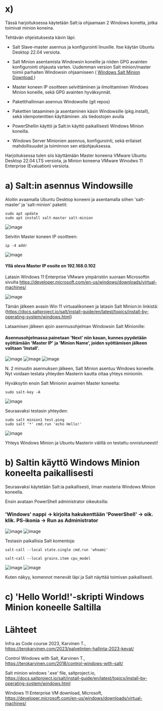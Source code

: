 # x)

Tässä harjoituksessa käytetään Salt:ia ohjaamaan 2 Windows konetta, jotka toimivat minion koneina.

Tehtävän ohjeistuksesta kävin läpi:
 
 - Salt Slave-master asennus ja konfigurointi linuxille. Itse käytän Ubuntu Desktop 22.04 versiota.
 
 - Salt Minion asentamista Windowsin koneille ja niiden GPG avainten konfigurointi ohjausta varten. Uudemman version Salt
 minion/master toimii parhaiten Windowsin ohjaamiseen ( <a href=https://repo.saltproject.io/](https://docs.saltproject.io/salt/install-guide/en/latest/topics/install-by-operating-system/windows.html>
  Windows Salt Minion Download </a>)
 
 - Master koneen IP osoitteen selvittäminen ja ilmoittaminen Windows Minion koneille, sekä GPG avainten hyväksynnät.

 - Pakettihallinnan asennus Windowsille (git repos)

 - Pakettien lataaminen ja asentaminen käsin Windowsille (pkg.install), sekä idempotenttien käyttäminen .sls tiedostojen avulla

 - PowerShellin käyttö ja Salt:in käyttö paikallisesti Windows Minion koneilla.
 
 - Windows Server Minionien asennus, konfigurointi, sekä erilaiset mahdollisuudet ja toiminnon sen etäohjauksessa. 
 
Harjoituksessa tulen siis käyttämään Master koneena VMware Ubuntu Desktop 22.04 LTS versiota, ja Minion koneena VMware Winodws 11 Enterprise (Evaluation) versiota.
 
# a) Salt:in asennus Windowsille

Aloitin avaamalla Ubuntu Desktop koneeni ja asentamalla siihen 'salt-master' ja 'salt-minion' paketit:

    sudo apt update
    sudo apt install salt-master salt-minion

![image](https://user-images.githubusercontent.com/128583292/235765243-0c7887e6-d307-4576-8760-81e1a05a0f35.png)

Selvitin Master koneen IP osoitteen:

    ip -4 addr
    
![image](https://user-images.githubusercontent.com/128583292/235773963-a620c6c5-6a18-4536-9c01-c674c5ecc54a.png)

#### Yllä oleva Master IP osoite on 192.168.0.102



Latasin Windows 11 Enterprise VMware ympäristön suoraan Microsoftin sivulta https://developer.microsoft.com/en-us/windows/downloads/virtual-machines/
 
![image](https://user-images.githubusercontent.com/128583292/235736725-3225a20f-dd10-4653-bb3c-9b92238ecd5c.png)

Tämän jälkeen avasin Win 11 virtuaalikoneen ja latasin Salt Minion:in linkistä: (https://docs.saltproject.io/salt/install-guide/en/latest/topics/install-by-operating-system/windows.html)

Lataamisen jälkeen ajoin asennusohjelman Windowsin Salt Minionille:

#### Asennusohjelmassa painetaan 'Next' niin kauan, kunnes pyydetään syöttämään 'Master IP' ja 'Minion Name', joiden syöttämisen jälkeen valitaan 'Install'.

![image](https://user-images.githubusercontent.com/128583292/235772826-327d91a2-0ee6-46c6-8539-9c6ae86bab19.png)
![image](https://user-images.githubusercontent.com/128583292/235775769-8a6f588e-754e-407f-9da2-7798a03f3adc.png)
![image](https://user-images.githubusercontent.com/128583292/235777059-731276d6-ef57-4760-9e36-39cfcf09dd15.png)

N. 2 minuutin asennuksen jälkeen, Salt Minion asentuu Windows koneelle. Nyt voidaan testata yhteyden Masterin kautta ottaa
yhteys minioniin.

Hyväksytin ensin Salt Minionin avaimen Master koneelta:

    sudo salt-key -A

![image](https://user-images.githubusercontent.com/128583292/235779083-c2d7fcf5-e2e8-4428-8f03-69a0ff166560.png)

Seuraavaksi testasin yhteyden:

    sudo salt minion1 test.ping
    sudo salt '*' cmd.run 'echo Hello!'

![image](https://user-images.githubusercontent.com/128583292/235780194-94df494a-af04-4128-9557-28b9c9413c75.png)

Yhteys Windows Minion ja Ubuntu Masterin välillä on testattu onnistuneesti!

# b) Saltin käyttö Windows Minion koneelta paikallisesti

Seuraavaksi käytetään Salt:ia paikallisesti, ilman masteria Windows Minion koneella.

Ensin avataan PowerShell administrator oikeuksilla:

### 'Windows' nappi -> kirjoita hakukenttään 'PowerShell' -> oik. klik. PS-ikonia -> Run as Administrator
![image](https://user-images.githubusercontent.com/128583292/235783107-b6bc8371-f2b5-4f47-a5e0-0bdc506537d6.png)
![image](https://user-images.githubusercontent.com/128583292/235783179-87e8145e-ce81-4775-a9d4-c360ac989db2.png)

Testasin paikallisia Salt komentoja:

    salt-call --local state.single cmd.run 'whoami'
    
    salt-call --local grains.item cpu_model

![image](https://user-images.githubusercontent.com/128583292/235791317-228f5e61-36c4-45a9-abc2-3b8f8bf4b6b5.png)
![image](https://user-images.githubusercontent.com/128583292/235792229-2927b0c2-f672-4e43-9847-4ffe74a6b606.png)

Kuten näkyy, komennot menevät läpi ja Salt näyttää toimivan paikallisesti.

# c) 'Hello World!'-skripti Windows Minion koneelle Saltilla



# Lähteet

Infra as Code course 2023, Karvinen T., https://terokarvinen.com/2023/palvelinten-hallinta-2023-kevat/

Control Windows with Salt, Karvinen T., https://terokarvinen.com/2018/control-windows-with-salt/

Salt minion windows '.exe' file, saltproject.io, https://docs.saltproject.io/salt/install-guide/en/latest/topics/install-by-operating-system/windows.html

Windows 11 Enterprise VM download, Microsoft, https://developer.microsoft.com/en-us/windows/downloads/virtual-machines/

